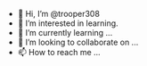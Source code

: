 - 👋 Hi, I’m @trooper308
- 👀 I’m interested in learning.
- 🌱 I’m currently learning ...
- 💞️ I’m looking to collaborate on ...
- 📫 How to reach me ...

<!---
trooper308/trooper308 is a ✨ special ✨ repository because its `README.md` (this file) appears on your GitHub profile.
You can click the Preview link to take a look at your changes.
--->
